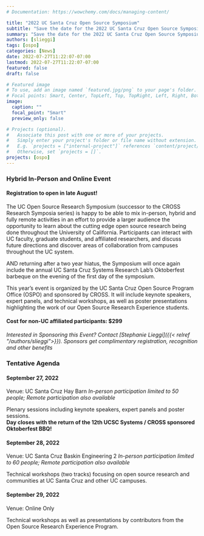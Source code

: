 ```yaml
---
# Documentation: https://wowchemy.com/docs/managing-content/

title: "2022 UC Santa Cruz Open Source Symposium"
subtitle: "Save the date for the 2022 UC Santa Cruz Open Source Symposium: September 27-29"
summary: "Save the date for the 2022 UC Santa Cruz Open Source Symposium: the hybrid event will take place at UC Santa Cruz on September 27-29, 2022 -- with the not-to-be-missed Systems Oktoberfest returning on the first day's evening at the lovely UC Santa Cruz Hay Barn!"
authors: [slieggi]
tags: [ospo]
categories: [News]
date: 2022-07-27T11:22:07-07:00
lastmod: 2022-07-27T11:22:07-07:00
featured: false
draft: false

# Featured image
# To use, add an image named `featured.jpg/png` to your page's folder.
# Focal points: Smart, Center, TopLeft, Top, TopRight, Left, Right, BottomLeft, Bottom, BottomRight.
image:
  caption: ""
  focal_point: "Smart"
  preview_only: false

# Projects (optional).
#   Associate this post with one or more of your projects.
#   Simply enter your project's folder or file name without extension.
#   E.g. `projects = ["internal-project"]` references `content/project/deep-learning/index.md`.
#   Otherwise, set `projects = []`.
projects: [ospo]
---
```


### Hybrid In-Person and Online Event 
#### Registration to open in late August!  
The UC Open Source Research Symposium (successor to the CROSS Research Symposia series) is happy to be able to mix in-person, hybrid and fully remote activities in an effort to provide a larger audience the opportunity to learn about the cutting edge open source research being done throughout the University of California.  Participants can interact with UC faculty, graduate students, and affiliated researchers, and discuss future directions and discover areas of collaboration from campuses throughout the UC system. 

AND returning after a two year hiatus, the Symposium will once again include the annual UC Santa Cruz Systems Research Lab’s Oktoberfest barbeque on the evening of the first day of the symposium.

This year’s event is organized by the UC Santa Cruz Open Source Program Office (OSPO) and sponsored by CROSS. It will include keynote speakers, expert panels, and technical workshops, as well as poster presentations highlighting the work of our Open Source Research Experience students.

#### Cost for non-UC affiliated participants: $299
_Interested in Sponsoring this Event? Contact [Stephanie Lieggi]({{< relref "/authors/slieggi">}}). Sponsors get complimentary registration, recognition and other benefits_

### Tentative Agenda

#### September 27, 2022
Venue: UC Santa Cruz Hay Barn
_In-person participation limited to 50 people; Remote participation also available_  

Plenary sessions including keynote speakers, expert panels and poster sessions.  
__Day closes with the return of the 12th UCSC Systems / CROSS sponsored Oktoberfest BBQ!__

#### September 28, 2022
Venue: UC Santa Cruz Baskin Engineering 2
_In-person participation limited to 60 people; Remote participation also available_

Technical workshops (two tracks) focusing on open source research and communities at UC Santa Cruz and other UC campuses.

#### September 29, 2022
Venue: Online Only

Technical workshops as well as presentations by contributors from the Open Source Research Experience Program.  

